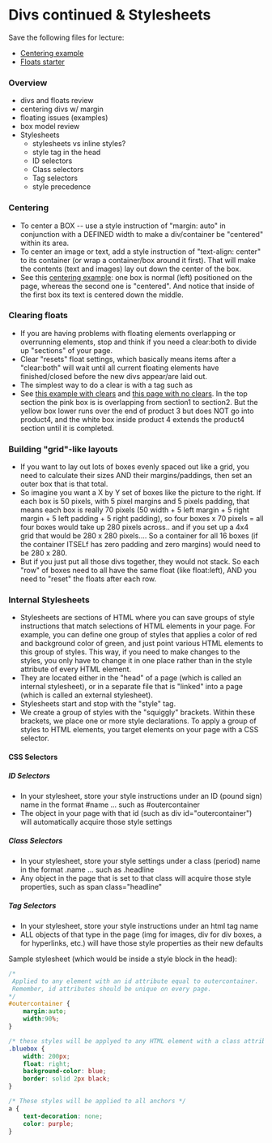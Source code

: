 Divs continued & Stylesheets
============================

Save the following files for lecture:
* [Centering example](http://itpwebdev.heroku.com/notes-examples/104/div_centered.html)
* [Floats starter](http://itpwebdev.heroku.com/notes-examples/104/page-no-clears.html)

### Overview

* divs and floats review
* centering divs w/ margin
* floating issues (examples)
* box model review
* Stylesheets
	* stylesheets vs inline styles?
	* style tag in the head
	* ID selectors
	* Class selectors
	* Tag selectors
	* style precedence


### Centering

* To center a BOX -- use a style instruction of "margin: auto" in conjunction with a DEFINED width to make a div/container be "centered" within its area.
* To center an image or text, add a style instruction of "text-align: center" to its container (or wrap a container/box around it first). That will make the contents (text and images) lay out down the center of the box.
* See this [centering example](http://itpwebdev.usc.edu/notes-examples/104/div_centered.html): one box is normal (left) positioned on the page, whereas the second one is "centered". And notice that inside of the first box its text is centered down the middle.

 
### Clearing floats

* If you are having problems with floating elements overlapping or overrunning elements, stop and think if you need a clear:both to divide up "sections" of your page.
* Clear "resets" float settings, which basically means items after a "clear:both" will wait until all current floating elements have finished/closed before the new divs appear/are laid out.
* The simplest way to do a clear is with a tag such as 
* See [this example with clears](http://itpwebdev.usc.edu/notes-examples/104/div-clear.html) and [this page with no clears](http://itpwebdev.usc.edu/notes-examples/104/page-no-clears.html). In the top section the pink box is is overlapping from section1 to section2. But the yellow box lower runs over the end of product 3 but does NOT go into product4, and the white box inside product 4 extends the product4 section until it is completed.

 
### Building "grid"-like layouts

* If you want to lay out lots of boxes evenly spaced out like a grid, you need to calculate their sizes AND their margins/paddings, then set an outer box that is that total.
* So imagine you want a X by Y set of boxes like the picture to the right. If each box is 50 pixels, with 5 pixel margins and 5 pixels padding, that means each box is really 70 pixels (50 width + 5 left margin + 5 right margin + 5 left padding + 5 right padding), so four boxes x 70 pixels = all four boxes would take up 280 pixels across.. and if you set up a 4x4 grid that would be 280 x 280 pixels.... So a container for all 16 boxes (if the container ITSELf has zero padding and zero margins) would need to be 280 x 280.
* But if you just put all those divs together, they would not stack. So each "row" of boxes need to all have the same float (like float:left), AND you need to "reset" the floats after each row.
 

### Internal Stylesheets

* Stylesheets are sections of HTML where you can save groups of style instructions that match selections of HTML elements in your page. For example, you can define one group of styles that applies a color of red and background color of green, and just point various HTML elements to this group of styles. This way, if you need to make changes to the styles, you only have to change it in one place rather than in the style attribute of every HTML element.
* They are located either in the "head" of a page (which is called an internal stylesheet), or in a separate file that is "linked" into a page (which is called an external stylesheet).
* Stylesheets start and stop with the "style" tag.
* We create a group of styles with the "squiggly" brackets. Within these brackets, we place one or more style declarations. To apply a group of styles to HTML elements, you target elements on your page with a CSS selector.

#### CSS Selectors

##### ID Selectors
* In your stylesheet, store your style instructions under an ID (pound sign) name in the format #name ... such as #outercontainer
* The object in your page with that id (such as div id="outercontainer") will automatically acquire those style settings

##### Class Selectors
* In your stylesheet, store your style settings under a class (period) name in the format .name ... such as .headline
* Any object in the page that is set to that class will acquire those style properties, such as span class="headline"

##### Tag Selectors
* In your stylesheet, store your style instructions under an html tag name
* ALL objects of that type in the page (img for images, div for div boxes, a for hyperlinks, etc.) will have those style properties as their new defaults

Sample stylesheet (which would be inside a style block in the head):

```css
/* 
 Applied to any element with an id attribute equal to outercontainer. 
 Remember, id attributes should be unique on every page.
*/
#outercontainer { 
	margin:auto; 
	width:90%; 
}

/* these styles will be applyed to any HTML element with a class attribute of bluebox */
.bluebox { 
	width: 200px; 
	float: right; 
	background-color: blue; 
	border: solid 2px black;
}

/* These styles will be applied to all anchors */
a { 
	text-decoration: none; 
	color: purple;
}
```